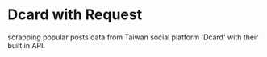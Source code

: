 # Dcard with Request
scrapping popular posts data from Taiwan social platform 'Dcard' with their built in API.
